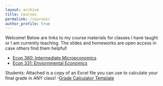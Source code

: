 ```yaml
---
layout: archive
title: Courses
permalink: /courses/
author_profile: true
---
```


Welcome! Below are links to my course materials for classes I have taught or I am currently teaching.
The slides and homeworks are open access in case others find them helpful!

- [Econ 360: Intermediate Microeconomics](/econ360/)
- [Econ 331: Enviornmental Economics](/econ331/)

Students: Attached is a copy of an Excel file you can use to calculate your final grade in ANY class!
-<a target="_blank" rel="noopener noreferrer" href="https://casetatro.github.io/files/Grade Calculator.xlsx">Grade Calculator Template</a>